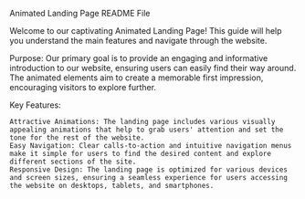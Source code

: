 Animated Landing Page README File

Welcome to our captivating Animated Landing Page! This guide will help you understand the main features and navigate through the website.

Purpose:
Our primary goal is to provide an engaging and informative introduction to our website, ensuring users can easily find their way around. The animated elements aim to create a memorable first impression, encouraging visitors to explore further.

Key Features:

    Attractive Animations: The landing page includes various visually appealing animations that help to grab users' attention and set the tone for the rest of the website.
    Easy Navigation: Clear calls-to-action and intuitive navigation menus make it simple for users to find the desired content and explore different sections of the site.
    Responsive Design: The landing page is optimized for various devices and screen sizes, ensuring a seamless experience for users accessing the website on desktops, tablets, and smartphones.

